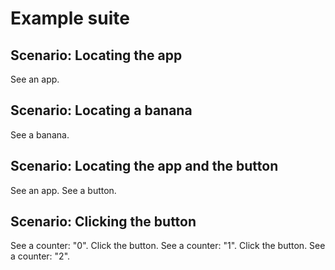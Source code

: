 # Example suite

## Scenario: Locating the app

See an app.

## Scenario: Locating a banana

See a banana.

## Scenario: Locating the app and the button

See an app. See a button.

## Scenario: Clicking the button

See a counter: "0".
Click the button. See a counter: "1".
Click the button. See a counter: "2".
